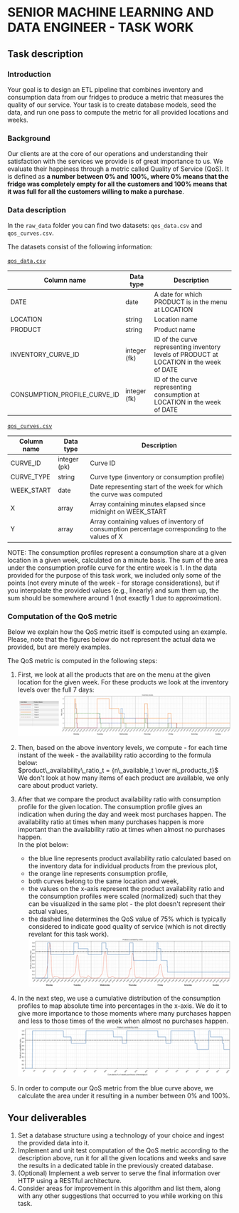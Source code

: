 # SENIOR MACHINE LEARNING AND DATA ENGINEER - TASK WORK

## Task description

### Introduction
Your goal is to design an ETL pipeline that combines inventory and consumption data from our fridges to produce a metric that measures the quality of our service. Your task is to create database models, seed the data, and run one pass to compute the metric for all provided locations and weeks.

### Background
Our clients are at the core of our operations and understanding their satisfaction with the services we provide is of great importance to us. We evaluate their happiness through a metric called Quality of Service (QoS). It is defined as <b>a number between 0% and 100%, where 0% means that the fridge was completely empty for all the customers and 100% means that it was full for all the customers willing to make a purchase</b>.

### Data description
In the `raw_data` folder you can find two datasets: `qos_data.csv` and `qos_curves.csv`.

The datasets consist of the following information:

<u>`qos_data.csv`</u>  

| Column name | Data type | Description |
|----------|-------------|------|
| DATE | date | A date for which PRODUCT is in the menu at LOCATION |
| LOCATION | string | Location name |
| PRODUCT | string | Product name |
| INVENTORY_CURVE_ID | integer (fk) | ID of the curve representing inventory levels of PRODUCT at LOCATION in the week of DATE |
| CONSUMPTION_PROFILE_CURVE_ID | integer (fk)| ID of the curve representing consumption at LOCATION in the week of DATE|

<u>`qos_curves.csv`</u>  

| Column name | Data type | Description |
|----------|-------------|------|
| CURVE_ID | integer (pk) | Curve ID |
| CURVE_TYPE | string | Curve type (inventory or consumption profile) |
| WEEK_START | date | Date representing start of the week for which the curve was computed |
| X | array | Array containing minutes elapsed since midnight on WEEK_START |
| Y | array | Array containing values of inventory of consumption percentage corresponding to the values of X|

NOTE: The consumption profiles represent a consumption share at a given location in a given week, calculated on a minute basis. The sum of the area under the consumption profile curve for the entire week is 1. In the data provided for the purpose of this task work, we included only some of the points (not every minute of the week - for storage considerations), but if you interpolate the provided values (e.g., linearly) and sum them up, the sum should be somewhere around 1 (not exactly 1 due to approximation).

### Computation of the QoS metric
Below we explain how the QoS metric itself is computed using an example. Please, note that the figures below do not represent the actual data we provided, but are merely examples.

The QoS metric is computed in the following steps:
1. First, we look at all the products that are on the menu at the given location for the given week. For these products we look at the inventory levels over the full 7 days: <br> ![alt text](https://github.com/felfel-tech/recruiting/blob/main/taskwork_python_qos/images/img_1.png "Plot1")

2. Then, based on the above inventory levels, we compute - for each time instant of the week - the availability ratio according to the formula below: <br> $`product\_availability\_ratio_t = {n\_available_t \over n\_products_t}`$ <br> We don't look at how many items of each product are available, we only care about product variety.

3. After that we compare the product availability ratio with consumption profile for the given location. The consumption profile gives an indication when during the day and week most purchases happen. The availability ratio at times when many purchases happen is more important than the availability ratio at times when almost no purchases happen. <br> In the plot below:
   - the blue line represents product availability ratio calculated based on the inventory data for individual products from the previous plot,
   - the orange line represents consumption profile,
   - both curves belong to the same location and week,
   - the values on the x-axis represent the product availability ratio and the consumption profiles were scaled (normalized) such that  they can be visualized in the same plot - the plot doesn't represent their actual values,
   - the dashed line determines the QoS value of 75% which is typically considered to indicate good quality of service (which is not directly revelant for this task work). <br> ![alt text](https://github.com/felfel-tech/recruiting/blob/main/taskwork_python_qos/images/img_2.png "Plot 2")

5. In the next step, we use a cumulative distribution of the consumption profiles to map absolute time into percentages in the x-axis. We do it to give more importance to those moments where many purchases happen and less to those times of the week when almost no purchases happen. ![alt text](https://github.com/felfel-tech/recruiting/blob/main/taskwork_python_qos/images/img_3.png "Plot 3")

6. In order to compute our QoS metric from the blue curve above, we calculate the area under it resulting in a number between 0% and 100%.

## Your deliverables
1. Set a database structure using a technology of your choice and ingest the provided data into it.
2. Implement and unit test computation of the QoS metric according to the description above, run it for all the given locations and weeks and save the results in a dedicated table in the previously created database.
3. (Optional) Implement a web server to serve the final information over HTTP using a RESTful architecture.
4. Consider areas for improvement in this algorithm and list them, along with any other suggestions that occurred to you while working on this task.
